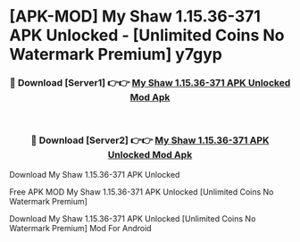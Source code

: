 # [APK-MOD] My Shaw 1.15.36-371 APK Unlocked - [Unlimited Coins No Watermark Premium] y7gyp



<div align="center">
<h3>🔴 Download [Server1] 👉👉 <a href="https://momento.my/?title=My_Shaw_1.15.36-371_APK_Unlocked">My Shaw 1.15.36-371 APK Unlocked Mod Apk</a></h3><br>

<h3>🔴 Download [Server2] 👉👉 <a href="https://momento.my/?title=My_Shaw_1.15.36-371_APK_Unlocked">My Shaw 1.15.36-371 APK Unlocked Mod Apk</a></h3>
</div>



Download My Shaw 1.15.36-371 APK Unlocked 

Free APK MOD My Shaw 1.15.36-371 APK Unlocked [Unlimited Coins No Watermark Premium]

Download My Shaw 1.15.36-371 APK Unlocked [Unlimited Coins No Watermark Premium] Mod For Android
